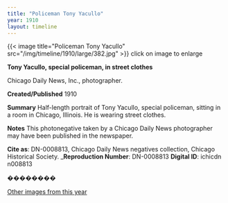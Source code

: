 ```yaml
---
title: "Policeman Tony Yacullo"
year: 1910
layout: timeline
---
```


{{< image title="Policeman Tony Yacullo" src="/img/timeline/1910/large/382.jpg" >}}
click on image to enlarge

__**Tony Yacullo, special policeman, in street clothes**__

Chicago Daily News, Inc., photographer.

**Created/Published**
1910

**Summary**
Half-length portrait of Tony Yacullo, special policeman, sitting in a room in Chicago, Illinois. He is wearing street clothes.

**Notes**
This photonegative taken by a Chicago Daily News photographer may have been published in the newspaper.

__Cite as__: DN-0008813, Chicago Daily News negatives collection, Chicago Historical Society.
___Reproduction Number__: DN-0008813
__Digital ID__: ichicdn n008813

��������  

[Other images from this year](/historical/timeline/1910)